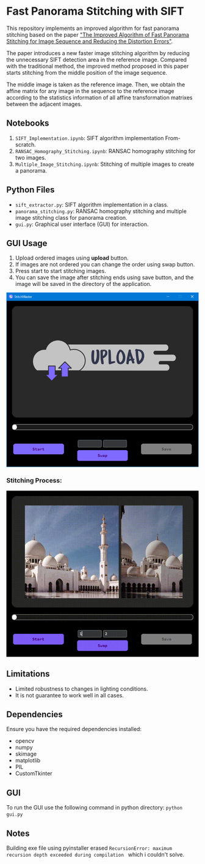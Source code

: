 # Fast Panorama Stitching with SIFT

This repository implements an improved algorithm for fast panorama stitching based on the paper ["The Improved Algorithm of Fast Panorama Stitching for Image Sequence and Reducing the Distortion Errors"](https://www.researchgate.net/publication/282435745_The_Improved_Algorithm_of_Fast_Panorama_Stitching_for_Image_Sequence_and_Reducing_the_Distortion_Errors). 

The paper introduces a new faster image stitching algorithm by reducing the unnecessary SIFT detection area in the reference image.
Compared with the traditional method, the improved method proposed in this paper starts stitching from the middle position of the image sequence.

The middle image is taken as the reference image. Then, we obtain the affine matrix for any image in the sequence to the reference image according to the statistics information of all affine transformation matrixes between the adjacent images.

## Notebooks

1. `SIFT_Implementation.ipynb`: SIFT algorithm implementation From-scratch.
2. `RANSAC_Homography_Stitching.ipynb`: RANSAC homography stitching for two images.
3. `Multiple_Image_Stitching.ipynb`: Stitching of multiple images to create a panorama.

## Python Files

- `sift_extractor.py`: SIFT algorithm implementation in a class.
- `panorama_stitching.py`: RANSAC homography stitching and multiple image stitching class for panorama creation.
- `gui.py`: Graphical user interface (GUI) for interaction.

## GUI Usage
1. Upload ordered images using **upload** button.
2. If images are not ordered you can change the order using swap button. 
3. Press start to start stitching images.
4. You can save the image after stitching ends using save button, and the image will be saved in the directory of the application.

<p align="center">
    <img width="640" src="images/UI.png">
</p>


### Stitching Process:
<p align="center">
    <img width="640" src="images/stitchmaster.gif">
</p>

## Limitations

- Limited robustness to changes in lighting conditions.
- It is not guarantee to work well in all cases.

## Dependencies

Ensure you have the required dependencies installed:
- opencv
- numpy
- skimage
- matplotlib
- PIL
- CustomTkinter

## GUI
To run the GUI use the following command in python directory:
`python gui.py`

## Notes
Building exe file using pyinstaller erased `RecursionError: maximum recursion depth exceeded during compilation ` which i couldn't solve.